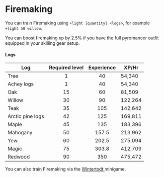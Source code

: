 # Firemaking

You can train Firemaking using `+light [quantity] <logs>`, for example `+light 50 willow`.

You can boost firemaking xp by 2.5% if you have the full pyromancer outfit equipped in your skilling gear setup.

#### Logs

| **Log**          | **Required level** | **Experience** | **XP/Hr** |
| ---------------- | :----------------: | :------------: | --------- |
| Tree             |          1         |       40       | 54,340    |
| Achey logs       |          1         |       40       | 54,340    |
| Oak              |         15         |       60       | 81,509    |
| Willow           |         30         |       90       | 122,264   |
| Teak             |         35         |       105      | 142,642   |
| Arctic pine logs |         42         |       125      | 169,811   |
| Maple            |         45         |       135      | 183,396   |
| Mahogany         |         50         |      157.5     | 213,962   |
| Yew              |         60         |      202.5     | 275,094   |
| Magic            |         75         |      303.8     | 412,709   |
| Redwood          |         90         |       350      | 475,472   |

You can also train Firemaking via the [Wintertodt ](wintertodt.md)minigame.
